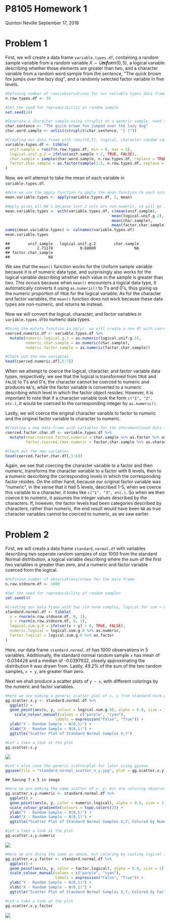 P8105 Homework 1
================
Quinton Neville
September 17, 2018

Problem 1
=========

First, we will create a data frame `variable.types.df`, containing a random sample variable from a random variable *X* ∼ *U**n**i**f**o**r**m*(0, 5), a logical variable describing whether those elements are greater than two, and a character variable from a random word sample from the sentence, "The quick brown fox jumps over the lazy dog", and a randomly selected factor variable in five levels.

``` r
#Defining number of rows/observations for our variable types data frame
n.row.types.df <- 10

#Set the seed for reproducibility in random sample
set.seed(24)

#Generate a character sample using strsplit on a generic sample, need unlist to coerce to vector
char.sentence <- "The quick brown fox jumped over the lazy dog"  
char.word.sample <- unlist(strsplit(char.sentence, "[ ]"))

#Creating our data frame with rUnif(0,5), logical, character random sample, and factor vars
variable.types.df <- tibble(
  unif.sample = runif(n.row.types.df, min = 0, max = 5),                  #Random sample 10 rUnif(0,5)
  logical.unif.g.2 = ifelse(unif.sample > 2, TRUE, FALSE),                #Logical, TRUE if rUnif > 2
  char.sample = sample(char.word.sample, n.row.types.df, replace = TRUE), #Random char sample
  factor.char.sample = as.factor(sample(1:5, n.row.types.df, replace = TRUE))   #Random factor sample, 5 levels
)
```

Now, we will attempt to take the mean of each variable in `variable.types.df`.

``` r
#Here we use the apply function to apply the mean function to each column var
mean.variable.types <- apply(variable.types.df, 2, mean)

#Apply gives all NA's because last 2 cols are non-numeric, so will go individually instead
mean.variable.types <- with(variable.types.df, c(mean(unif.sample),
                                               mean(logical.unif.g.2),
                                               mean(char.sample),
                                               mean(factor.char.sample)))
names(mean.variable.types) <- colnames(variable.types.df)
mean.variable.types
```

    ##        unif.sample   logical.unif.g.2        char.sample 
    ##            2.71178            0.60000                 NA 
    ## factor.char.sample 
    ##                 NA

We see that the `mean()` function works for the Uniform sample variable because it is of numeric data type, and surprisingly also works for the logical variable describing whether each value in the sample is greater than two. This occurs because when `mean()` encounters a logical data type, it automatically converts it using `as.numeric()` to 1's and 0's, thus giving us the numeric proportion of `TRUE` for the logical variable. As for the character and factor variables, the `mean()` function does not work because these data types are non-numeric, and returns `NA` instead.

Now we will convert the logical, character, and factor variables in `variable.types.df`to numeric data types.

``` r
#Using the mutate function in dplyr, we will create a new df with coerced numerics
coerced.numeric.df <- variable.types.df %>%
  mutate(numeric.logical.g.2 = as.numeric(logical.unif.g.2),
         numeric.char.sample = as.numeric(char.sample),
         numeric.factor.sample = as.numeric(factor.char.sample))

#Check out the new variables
head(coerced.numeric.df[,5:7])
```

When we attempt to coerce the logical, character, and factor variable data types, respectively, we see that the logical is transformed from `TRUE` and `FALSE` to 1's and 0's, the character cannot be coerced to numeric and produces `NA`'s, while the factor variable is converted to a numeric describing which level in which the factor object resides. However, it is important to note that if a character variable took the form `c("1", "2", etc.)`, it would be coerced to the corresponding integer by `as.numeric()`.

Lastly, we will coerce the original character variable to factor to numeric and the original factor variable to character to numeric.

``` r
#Creating a new data frame with variables for the aforementioned data type coercions
coerced.factor.char.df <- variable.types.df %>%
  mutate(char.coerced.factor.numeric = char.sample %>% as.factor %>% as.numeric,
         factor.coerced.char.numeric = factor.char.sample %>% as.character %>% as.numeric)

#Check out the new variables
head(coerced.factor.char.df[,5:6])
```

Again, we see that coercing the character variable to a factor and then numeric, transforms the character variable to a factor with 8 levels, then to a numeric describing the corresponding levels in which the corresponding factor resides. On the other hand, because our original factor variable was "numeric", in the sense that it had 5 levels, described 1-5, when we coerce this variable to a character, it looks like `c("1", "3", etc.)`. So when we then coerce it to numeric, it assumes the integer values described by the characters. If, however, the factor levels had been categories described by characters, rather than numeric, the end result would have been `NA` as true character variables cannot be coerced to numeric, as we saw earlier.

Problem 2
=========

First, we will create a data frame `standard.normal.df` with variables describing two seperate random samples of size 1000 from the standard Normal distribution, a logical variable describing where the sum of the first two variables is greater than zero, and a numeric and factor variable coerced from the logical.

``` r
#Definine number of observations/nrows for the data frame
n.row.stdnorm.df <- 1000

#Set the seed for reproducibility of random samples
set.seed(4)

#Creating our data frame with two std norm samples, logical for sum > 0, coerced numeric and factor
standard.normal.df <- tibble(
  x = rnorm(n.row.stdnorm.df, 0, 1),
  y = rnorm(n.row.stdnorm.df, 0, 1),
  logical.sum.g.0 = ifelse((x + y) > 0, TRUE, FALSE),
  numeric.logical = logical.sum.g.0 %>% as.numeric,
  factor.logical = logical.sum.g.0 %>% as.factor
)
```

Here, our data frame `standard.normal.df` has 1000 observations in 5 variables. Additionally, the standard normal random sample `x` has mean of -0.034428 and a median of -0.0397932, closely approximating the distribution it was drawn from. Lastly, 49.2% of the sum of the two random samples, `x + y`, are greater than zero.

Next we shall produce a scatter plots of `y ~ x`, with different colorings by the numeric and factor variables.

``` r
#Here we are making a generic scatter plot of x, y from standard.norm.df using ggplot2
gg.scatter.x.y <- standard.normal.df %>%
  ggplot() +
  geom_point(aes(x, y, colour = logical.sum.g.0), alpha = 0.8, size = 1) +
    scale_colour_manual(values = c("purple", "cyan"),
                      labels = expression("False", "True")) +
  ylab("Y - Random Sample ~ N(0,1)") +
  xlab("X - Random Sample ~ N(0,1)") +
  ggtitle("Scatter Plot of Standard Normal Samples X,Y")

#Let's take a look at the plot
gg.scatter.x.y
```

![](p8105_hw1_qn2119_files/figure-markdown_github/scatter-1.png)

``` r
#Let's also save the generic scatterplot for later using ggsave
ggsave(file = "standard_normal_scatter_x_y.jpg", plot = gg.scatter.x.y)
```

    ## Saving 7 x 5 in image

``` r
#Here we are making the same scatter of x, y; but are coloring observations by casting logical as numeric
gg.scatter.x.y.numeric <- standard.normal.df %>%
  ggplot() +
  geom_point(aes(x, y, color = numeric.logical), alpha = 0.8, size = 1) +
  scale_colour_gradientn(colours = topo.colors(2)) +
  ylab("Y - Random Sample ~ N(0,1)") +
  xlab("X - Random Sample ~ N(0,1)") +
  ggtitle("Scatter Plot of Standard Normal Samples X,Y; Colored by Numeric Logical")

#Let's take a look at the plot
gg.scatter.x.y.numeric
```

![](p8105_hw1_qn2119_files/figure-markdown_github/scatter-2.png)

``` r
#Here we are doing the same as above, but coloring by casting logical as factor 
gg.scatter.x.y.factor <- standard.normal.df %>%
  ggplot() +
  geom_point(aes(x, y, color = factor.logical), alpha = 0.8, size = 1) +
  scale_colour_manual(values = c("purple", "cyan"),
                      labels = expression("False", "True")) +
  ylab("Y - Random Sample ~ N(0,1)") +
  xlab("X - Random Sample ~ N(0,1)") +
  ggtitle("Scatter Plot of Standard Normal Samples X,Y; Colored by Factor Logical")

#Let's take a look at the plot
gg.scatter.x.y.factor
```

![](p8105_hw1_qn2119_files/figure-markdown_github/scatter-3.png)
